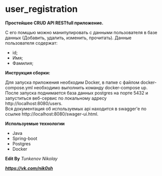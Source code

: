 # user_registration

**Простейшее CRUD API RESTfull приложение.**

С его помщью можно манипулировать с данными пользователя в базе данных (Добавить, удалить, изменить, прочитать).
Данные пользователя содержат:
- id;
- Имя;
- Фамилия;

**Инструкция сборки:**

Для запуска приложения необходим Docker, в папке с файлом docker-compose.yml необходимо выполнить команду docker-compose up. 
После запуска поднимается база данных postgres на порте 5432 и запуститься веб-сервис по локальному адресу http://localhost:8080/users.  
Вся документация об используемых api находится в swagger'e по ссылке http://localhost:8080/swager-ui.html.

**Используемые технологии**
- Java
- Spring-boot
- Postgres
- Docker


**Edit By** *Tunkenov Nikolay* 

***https://vk.com/nik0sh***
